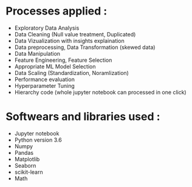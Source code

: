 
# Processes applied :
- Exploratory Data Analysis
- Data Cleaning (Null value treatment, Duplicated)
- Data Vizualization with insights explaination
- Data preprocessing, Data Transformation (skewed data)
- Data Manipulation
- Feature Engineering, Feature Selection
- Appropriate ML Model Selection
- Data Scaling (Standardization, Noramlization)
- Performance evaluation
- Hyperparameter Tuning
- Hierarchy code (whole jupyter notebook can processed in one click)


# Softwears and libraries used :
- Jupyter notebook
- Python version 3.6
- Numpy
- Pandas
- Matplotlib
- Seaborn
- scikit-learn
- Math
